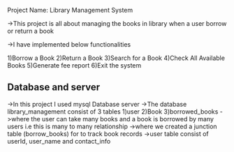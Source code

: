 Project Name: Library Management System

->This project is all about managing the books in library when a user borrow or return a book 

->I have implemented below functionalities

1)Borrow a Book
2)Return a Book
3)Search for a Book
4)Check All Available Books
5)Generate fee report
6)Exit the system

Database and server
-
->In this project I used mysql Database server
->The database library_management consist of 3 tables
    1)user
    2)Book
    3)borrowed_books
->where the user can take many books and a book is borrowed by many 
  users i.e this is many to many relationship
->where we created a junction table (borrow_books) for to track book records
->user table consist of userId, user_name and contact_info

    


